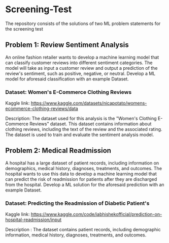 # Screening-Test
The repository consists of the solutions of two ML problem statements for the screening test

## Problem 1: Review Sentiment Analysis

An online fashion retailer wants to develop a machine learning model that can classify
customer reviews into different sentiment categories. The model will take as input a
customer review and output a prediction of the review's sentiment, such as positive,
negative, or neutral. Develop a ML model for aforesaid classification with an example
Dataset.

### Dataset: Women's E-Commerce Clothing Reviews

Kaggle link: https://www.kaggle.com/datasets/nicapotato/womens-ecommerce-clothing-reviews/data

Description: The dataset used for this analysis is the "Women's Clothing E-Commerce Reviews" dataset. This dataset contains information about clothing reviews, including the text of the review and the associated rating. The dataset is used to train and evaluate the sentiment analysis model.

## Problem 2: Medical Readmission

A hospital has a large dataset of patient records, including information on demographics,
medical history, diagnoses, treatments, and outcomes. The hospital wants to use this data
to develop a machine learning model that can predict the risk of readmission for patients
after they are discharged from the hospital. Develop a ML solution for the aforesaid
prediction with an example Dataset.

### Dataset: Predicting the Readmission of Diabetic Patient's

Kaggle link: https://www.kaggle.com/code/iabhishekofficial/prediction-on-hospital-readmission/input

Description : The dataset contains patient records, including demographic information, medical history, diagnoses, treatments, and outcomes.


